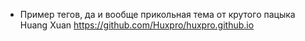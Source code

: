 * Пример тегов, да и вообще прикольная тема от крутого пацыка Huang Xuan https://github.com/Huxpro/huxpro.github.io